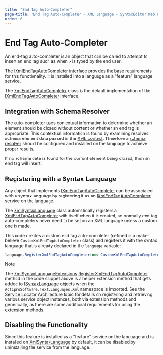 ```yaml
---
title: "End Tag Auto-Completer"
page-title: "End Tag Auto-Completer - XML Language - SyntaxEditor Web Languages Add-on"
order: 6
---
```

# End Tag Auto-Completer

An end-tag auto-completer is an object that can be called to attempt to insert an end tag such as when `>` is typed by the end user.

The [IXmlEndTagAutoCompleter](xref:ActiproSoftware.Text.Languages.Xml.IXmlEndTagAutoCompleter) interface provides the base requirements for this functionality.  It is installed into a language as a "feature" language service.

The [XmlEndTagAutoCompleter](xref:ActiproSoftware.Text.Languages.Xml.Implementation.XmlEndTagAutoCompleter) class is the default implementation of the [IXmlEndTagAutoCompleter](xref:ActiproSoftware.Text.Languages.Xml.IXmlEndTagAutoCompleter) interface.

## Integration with Schema Resolver

The auto-completer uses contextual information to determine whether an element should be closed without content or whether an end tag is appropriate.  This contextual information is found by examining resolved schema element data passed in the [XML context](context.md).  Therefore a [schema resolver](schema-resolver.md) should be configured and installed on the language to achieve proper results.

If no schema data is found for the current element being closed, then an end tag will insert.

## Registering with a Syntax Language

Any object that implements [IXmlEndTagAutoCompleter](xref:ActiproSoftware.Text.Languages.Xml.IXmlEndTagAutoCompleter) can be associated with a syntax language by registering it as an [IXmlEndTagAutoCompleter](xref:ActiproSoftware.Text.Languages.Xml.IXmlEndTagAutoCompleter) service on the language.

The [XmlSyntaxLanguage](xref:ActiproSoftware.Text.Languages.Xml.Implementation.XmlSyntaxLanguage) class automatically registers a [XmlEndTagAutoCompleter](xref:ActiproSoftware.Text.Languages.Xml.Implementation.XmlEndTagAutoCompleter) with itself when it is created, so normally end tag auto-completers never need to be set on an XML language unless a custom one is made.

This code creates a custom end tag auto-completer (defined in a make-believe `CustomXmlEndTagAutoCompleter` class) and registers it with the syntax language that is already declared in the `language` variable:

```csharp
language.RegisterXmlEndTagAutoCompleter(new CustomXmlEndTagAutoCompleter());
```

> [!NOTE]
> The [XmlSyntaxLanguageExtensions](xref:ActiproSoftware.Text.Languages.Xml.XmlSyntaxLanguageExtensions).[RegisterXmlEndTagAutoCompleter](xref:ActiproSoftware.Text.Languages.Xml.XmlSyntaxLanguageExtensions.RegisterXmlEndTagAutoCompleter*) method in the code snippet above is a helper extension method that gets added to [ISyntaxLanguage](xref:ActiproSoftware.Text.ISyntaxLanguage) objects when the `ActiproSoftware.Text.Languages.Xml` namespace is imported.  See the [Service Locator Architecture](../../language-creation/service-locator-architecture.md) topic for details on registering and retrieving various service object instances, both via extension methods and generically, as there are some additional requirements for using the extension methods.

## Disabling the Functionality

Since this feature is installed as a "feature" service on the language and is installed on [XmlSyntaxLanguage](xref:ActiproSoftware.Text.Languages.Xml.Implementation.XmlSyntaxLanguage) by default, it can be disabled by uninstalling the service from the language.
